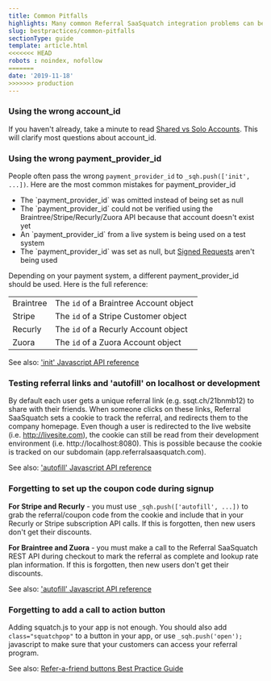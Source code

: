 ```yaml
---
title: Common Pitfalls
highlights: Many common Referral SaaSquatch integration problems can be easily avoided by reading this guide.
slug: bestpractices/common-pitfalls
sectionType: guide
template: article.html
<<<<<<< HEAD
robots : noindex, nofollow
=======
date: '2019-11-18'
>>>>>>> production
---
```


### Using the wrong account_id

If you haven't already, take a minute to read <a href="/shared-vs-solo-accounts">Shared vs Solo Accounts</a>. This will clarify most questions about account_id.


### Using the wrong payment_provider_id

<p>People often pass the wrong <code>payment_provider_id</code> to <code>_sqh.push(['init', ...])</code>. Here are the most common mistakes for payment_provider_id</p>

<ul>
    <li>The `payment_provider_id` was omitted instead of being set as null</li>
    <li>The `payment_provider_id` could not be verified using the Braintree/Stripe/Recurly/Zuora API because that account doesn't exist yet</li>
    <li>An `payment_provider_id` from a live system is being used on a test system</li>
    <li>The `payment_provider_id` was set as null, but <a href="/squatchjs/signed-requests">Signed Requests</a> aren't being used</li>
</ul>

<p>Depending on your payment system, a different payment_provider_id should be used. Here is the full reference:</p>
<table class="table">
    <tr>
        <td>Braintree</td>
        <td>The <code>id</code> of a Braintree Account object</td>
    </tr>
    <tr>
        <td>Stripe</td>
        <td>The <code>id</code> of a Stripe Customer object</td>
    </tr>
    <tr>
        <td>Recurly</td>
        <td>The <code>id</code> of a Recurly Account object</td>
    </tr>
    <tr>
        <td>Zuora</td>
        <td>The <code>id</code> of a Zuora Account object</td>
    </tr>
</table>
<p>
    See also: <a href="/squatchjs#init">'init' Javascript API reference</a>
</p>


### Testing referral links and 'autofill' on localhost or development

By default each user gets a unique referral link (e.g. ssqt.ch/21bnmb12) to share with their friends. When someone clicks on these links, Referral SaaSquatch 
sets a cookie to track the referral, and redirects them to the company homepage. Even though a user is redirected to the live website (i.e. http://livesite.com), the cookie can
still be read from their development environment (i.e. http://localhost:8080). This is possible because the cookie is tracked on our subdomain (app.referralsaasquatch.com).

See also: <a href="/squatchjs#autofill">'autofill' Javascript API reference</a>


### Forgetting to set up the coupon code during signup

<strong>For Stripe and Recurly</strong> - you must use <code>_sqh.push(['autofill', ...])</code> to grab the referral/coupon code from the cookie 
and include that in your Recurly or Stripe subscription API calls. If this is forgotten, then new users don't get their discounts.

<strong>For Braintree and Zuora</strong> - you must make a call to the Referral SaaSquatch REST API during checkout to mark the referral as complete 
and lookup rate plan information. If this is forgotten, then new users don't get their discounts.

See also: <a href="/squatchjs#autofill">'autofill' Javascript API reference</a>


### Forgetting to add a call to action button

<p>Adding squatch.js to your app is not enough. You should also add <code>class="squatchpop"</code> to a button in your app, or use <code>_sqh.push('open');</code> javascript to make sure that your customers can access your referral program.</p> 
<p>
    See also: <a href="/bestpractices/buttons">Refer-a-friend buttons Best Practice Guide</a>
</p>